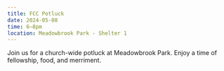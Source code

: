 ```yaml
---
title: FCC Potluck
date: 2024-05-08
time: 6–8pm
location: Meadowbrook Park - Shelter 1
---
```

Join us for a church-wide potluck at Meadowbrook Park. Enjoy a time of fellowship, food, and merriment. 
